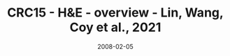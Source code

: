---
title: CRC15 - H&E - overview - Lin, Wang, Coy et al., 2021
image: https://labsyspharm.github.io/HTA-CRCATLAS-1/images/thumbnail-crc16-he-overview.jpg
date: '2008-02-05'
minerva_link: https://labsyspharm.github.io/HTA-CRCATLAS-1/minerva/crc16-he-overview.html
info_link: null
show_page_link: false
---